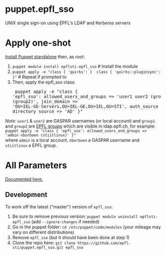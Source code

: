 # puppet.epfl_sso
UNIX single sign-on using EPFL's LDAP and Kerberos servers

# Apply one-shot

[Install Puppet standalone](https://docs.puppetlabs.com/puppet/3.8/reference/pre_install.html#standalone-puppet) then, as *root*:

  1. `puppet module install epflsti-epfl_sso` # Install the module
  2. `puppet apply -e "class { 'quirks': }  class { 'quirks::pluginsync': }"` # Repeat if prompted to
  3. Then, apply the epfl_sso class:  <pre>
      puppet apply -e "class { 'epfl_sso':
          allowed_users_and_groups => 'user1 user2 (group1) (group2)',
          join_domain => 'OU=IEL-GE-Servers,OU=IEL-GE,OU=IEL,OU=STI',
          auth_source => 'AD',
          directory_source => 'AD'
      }"</pre>
</pre>

_Note:_ `user1` & `user2` are GASPAR usernames (or local account) and `group1` and `group2` are [EPFL groups](https://groups.epfl.ch) which are visible in ldap.epfl.ch, for example:  
`puppet apply -e "class { 'epfl_sso': allowed_users_and_groups => 'admin nborboen (stiitlinux)' }"`  
where `admin` is a local account, `nborboen` a GASPAR username and `stiitlinux` a EPFL group.

# All Parameters

[Documented here.](https://github.com/epfl-sti/puppet.epfl_sso/blob/master/manifests/init.pp#L7)

## Development

To work off the latest ("master") version of `epfl_sso`:

  1. Be sure to remove previous version: `puppet module uninstall epflsti-epfl_sso` (add `--ignore-changes` if needed)
  1. Go in the puppet folder: `cd /etc/puppet/code/modules` (your mileage may vary on different distributions)
  1. Remove `epfl_sso` (but it should have been done at step 1)
  1. Clone the repo here: `git clone https://github.com/epfl-sti/puppet.epfl_sso.git epfl_sso`
